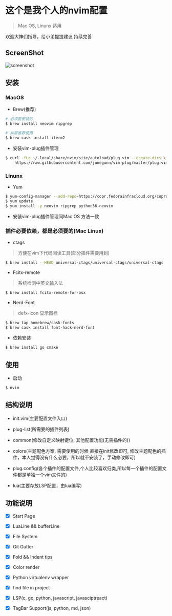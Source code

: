 # 这个是我个人的nvim配置
> Mac OS, Linunx 适用

欢迎大神们指导，给小弟提提建议
持续完善

## ScreenShot
![screenshot](./screenshot/main.gif)

## 安装

### MacOS

- Brew(推荐)
```bash
# 必须要安装的
$ brew install neovim ripgrep

# 非常推荐使用
$ brew cask install iterm2
```

- 安装vim-plug插件管理
```bash
$ curl -fLo ~/.local/share/nvim/site/autoload/plug.vim --create-dirs \
    https://raw.githubusercontent.com/junegunn/vim-plug/master/plug.vim
```

### Linunx

- Yum
```bash
$ yum-config-manager --add-repo=https://copr.fedorainfracloud.org/coprs/carlwgeorge/ripgrep/repo/epel-7/carlwgeorge-ripgrep-epel-7.repo
$ yum update
$ yum install -y neovim ripgrep python36-neovim
```

- 安装vim-plug插件管理同Mac OS 方法一致

### 插件必要依赖，都是必须要的(Mac Linux)

- ctags
> 方便在vim下代码阅读工具(部分插件需要用到)
```bash
$ brew install --HEAD universal-ctags/universal-ctags/universal-ctags
```

- Fcitx-remote
> 系统检测中英文输入法
```bash
$ brew install fcitx-remote-for-osx
```

- Nerd-Font
> defx-icon 显示图标
```bash
$ brew tap homebrew/cask-fonts
$ brew cask install font-hack-nerd-font
```

- 依赖安装
```bash
$ brew install go cmake
```

## 使用

- 启动
```bash
$ nvim
```

## 结构说明

- init.vim(主要配置文件入口)
- plug-list(所需要的插件列表)

- common(修改自定义映射键位, 其他配置功能(无需插件的))
- colors(主题配色方案, 需要使用的时候 直接在init修改即可, 修改主题配色的插件，本人觉得没有什么必要，所以就不安装了，手动修改即可)
- plug.config(各个插件的配置文件,个人比较喜欢归类,所以每一个插件的配置文件都是单独一个vim文件的)
- lua(主要存放LSP配置，由lua编写)

## 功能说明
- [x] Start Page
- [x] LuaLine && bufferLine
- [x] File System
- [x] Git Gutter
- [x] Fold && Indent tips
- [x] Color render
- [x] Python virtualenv wrapper
- [x] find file in project
- [x] LSP(c, go, python, javascript, javasciptreact)
- [x] TagBar Support(js, python, md, json)

